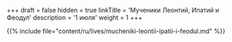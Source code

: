 +++
draft = false
hidden = true
linkTitle = 'Мученики Леонтий, Ипатий и Феодул'
description = '1 июля'
weight = 1
+++

{{% include file="content/ru/lives/mucheniki-leontii-ipatii-i-feodul.md" %}}
